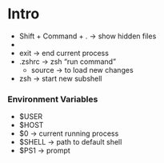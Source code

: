 # Intro 
- Shift + Command + . → show hidden files
- 
- exit → end current process
- .zshrc → zsh “run command”
	- source → to load new changes
- zsh → start new subshell

### Environment Variables
- $USER
- $HOST
- $0 → current running process
- $SHELL → path to default shell
- $PS1 → prompt